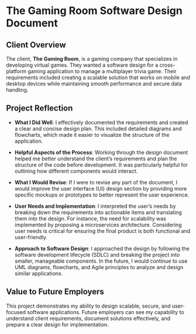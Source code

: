 # The Gaming Room Software Design Document

## Client Overview
The client, **The Gaming Room**, is a gaming company that specializes in developing virtual games. They wanted a software design for a cross-platform gaming application to manage a multiplayer trivia game. Their requirements included creating a scalable solution that works on mobile and desktop devices while maintaining smooth performance and secure data handling.

## Project Reflection
- **What I Did Well**: I effectively documented the requirements and created a clear and concise design plan. This included detailed diagrams and flowcharts, which made it easier to visualize the structure of the application.
  
- **Helpful Aspects of the Process**: Working through the design document helped me better understand the client’s requirements and plan the structure of the code before development. It was particularly helpful for outlining how different components would interact.
  
- **What I Would Revise**: If I were to revise any part of the document, I would improve the user interface (UI) design section by providing more specific mockups or prototypes to better represent the user experience.

- **User Needs and Implementation**: I interpreted the user’s needs by breaking down the requirements into actionable items and translating them into the design. For instance, the need for scalability was implemented by proposing a microservices architecture. Considering user needs is critical for ensuring the final product is both functional and user-friendly.

- **Approach to Software Design**: I approached the design by following the software development lifecycle (SDLC) and breaking the project into smaller, manageable components. In the future, I would continue to use UML diagrams, flowcharts, and Agile principles to analyze and design similar applications.

## Value to Future Employers
This project demonstrates my ability to design scalable, secure, and user-focused software applications. Future employers can see my capability to understand client requirements, document solutions effectively, and prepare a clear design for implementation.
